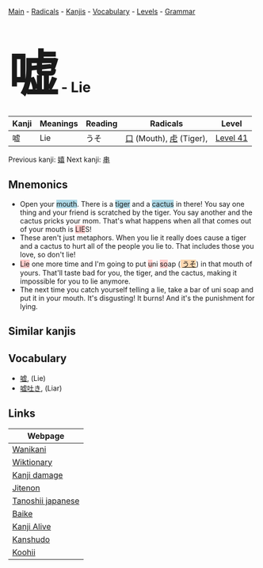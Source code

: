 <style> bigfont {font-size: 100px}</style>
[Main](../README.md) -
[Radicals](../radicals.md) -
[Kanjis](../kanjis.md) -
[Vocabulary](../vocabulary.md) -
[Levels](../levels.md) -
[Grammar](../grammar.md)
# <bigfont> 嘘</bigfont> - Lie 

| Kanji | Meanings | Reading | Radicals | Level |
| --- | --- | --- | --- | --- |
| 嘘 | Lie | うそ | [口](../radicals/口.md) (Mouth), [虍](../radicals/虍.md) (Tiger),  | [Level 41](../levels/wk_level41.md) |

Previous kanji: [嬉](嬉.md) Next kanji: [串](串.md) 

## Mnemonics
 * Open your <span style="background-color:#ADD8E6"> mouth</span>. There is a <span style="background-color:#ADD8E6"> tiger</span> and a <span style="background-color:#ADD8E6"> cactus</span> in there! You say one thing and your friend is scratched by the tiger. You say another and the cactus pricks your mom. That's what happens when all that comes out of your mouth is <span style="background-color:#ffcccb"> LIE</span>S!
* These aren't just metaphors. When you lie it really does cause a tiger and a cactus to hurt all of the people you lie to. That includes those you love, so don't lie!
* <span style="background-color:#ffcccb"> Lie</span> one more time and I'm going to put <span style="background-color:#ffcccb"> u</span>ni <span style="background-color:#ffcccb"> so</span>ap (<span style="background-color:#fed8b1"> [うそ](https://jisho.org/search/うそ)</span>) in that mouth of yours. That'll taste bad for you, the tiger, and the cactus, making it impossible for you to lie anymore.
* The next time you catch yourself telling a lie, take a bar of uni soap and put it in your mouth. It's disgusting! It burns! And it's the punishment for lying.


## Similar kanjis
 


## Vocabulary
 * [嘘](../vocabulary/嘘.md), (Lie)
* [嘘吐き](../vocabulary/嘘.md), (Liar)



## Links 

| Webpage |
| --- |
| [Wanikani          ](https://www.wanikani.com/kanji/嘘) |
| [Wiktionary        ](https://en.wiktionary.org/wiki/嘘) |
| [Kanji damage      ](http://www.kanjidamage.com/kanji/search?utf8=✓&q=嘘) |
| [Jitenon           ](https://jitenon.com/kanji/嘘) |
| [Tanoshii japanese ](https://www.tanoshiijapanese.com/dictionary/kanji.cfm?k=嘘) |
| [Baike             ](https://baike.baidu.com/item/嘘) |
| [Kanji Alive       ](https://app.kanjialive.com/嘘) |
| [Kanshudo          ](https://www.kanshudo.com/searchmn?q=嘘) |
| [Koohii            ](https://kanji.koohii.com/study/kanji/嘘) |
